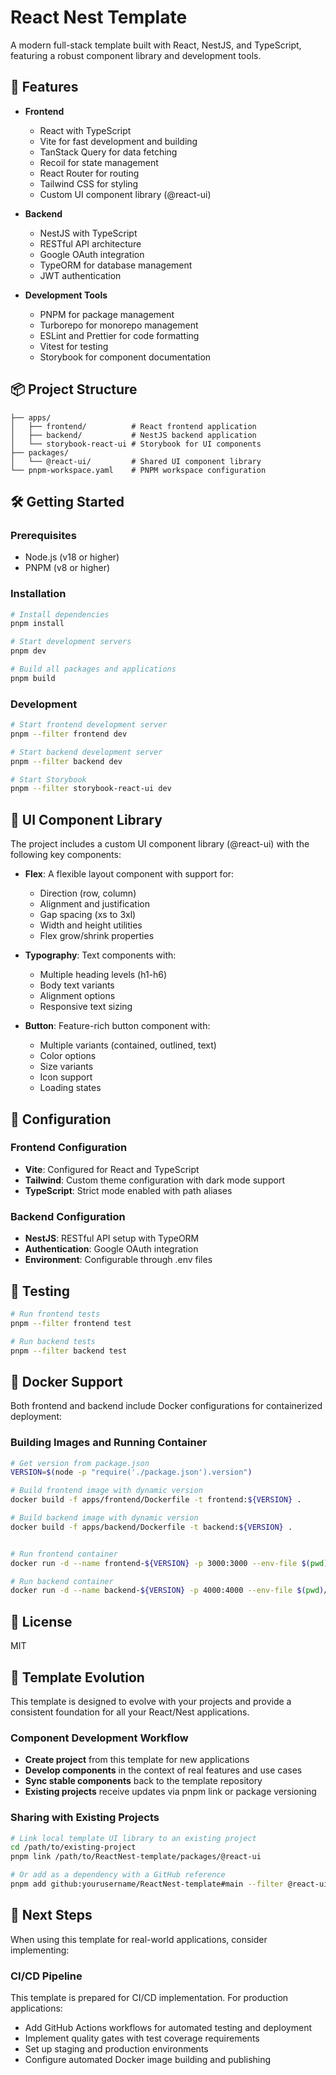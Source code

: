 # React Nest Template

A modern full-stack template built with React, NestJS, and TypeScript, featuring a robust component library and development tools.

## 🚀 Features

- **Frontend**

  - React with TypeScript
  - Vite for fast development and building
  - TanStack Query for data fetching
  - Recoil for state management
  - React Router for routing
  - Tailwind CSS for styling
  - Custom UI component library (@react-ui)

- **Backend**

  - NestJS with TypeScript
  - RESTful API architecture
  - Google OAuth integration
  - TypeORM for database management
  - JWT authentication

- **Development Tools**
  - PNPM for package management
  - Turborepo for monorepo management
  - ESLint and Prettier for code formatting
  - Vitest for testing
  - Storybook for component documentation

## 📦 Project Structure

```
├── apps/
│   ├── frontend/          # React frontend application
│   ├── backend/           # NestJS backend application
│   └── storybook-react-ui # Storybook for UI components
├── packages/
│   └── @react-ui/         # Shared UI component library
└── pnpm-workspace.yaml    # PNPM workspace configuration
```

## 🛠️ Getting Started

### Prerequisites

- Node.js (v18 or higher)
- PNPM (v8 or higher)

### Installation

```bash
# Install dependencies
pnpm install

# Start development servers
pnpm dev

# Build all packages and applications
pnpm build
```

### Development

```bash
# Start frontend development server
pnpm --filter frontend dev

# Start backend development server
pnpm --filter backend dev

# Start Storybook
pnpm --filter storybook-react-ui dev
```

## 🎨 UI Component Library

The project includes a custom UI component library (@react-ui) with the following key components:

- **Flex**: A flexible layout component with support for:

  - Direction (row, column)
  - Alignment and justification
  - Gap spacing (xs to 3xl)
  - Width and height utilities
  - Flex grow/shrink properties

- **Typography**: Text components with:

  - Multiple heading levels (h1-h6)
  - Body text variants
  - Alignment options
  - Responsive text sizing

- **Button**: Feature-rich button component with:
  - Multiple variants (contained, outlined, text)
  - Color options
  - Size variants
  - Icon support
  - Loading states

## 🔧 Configuration

### Frontend Configuration

- **Vite**: Configured for React and TypeScript
- **Tailwind**: Custom theme configuration with dark mode support
- **TypeScript**: Strict mode enabled with path aliases

### Backend Configuration

- **NestJS**: RESTful API setup with TypeORM
- **Authentication**: Google OAuth integration
- **Environment**: Configurable through .env files

## 🧪 Testing

```bash
# Run frontend tests
pnpm --filter frontend test

# Run backend tests
pnpm --filter backend test
```

## 🐳 Docker Support

Both frontend and backend include Docker configurations for containerized deployment:

### Building Images and Running Container

```bash
# Get version from package.json
VERSION=$(node -p "require('./package.json').version")

# Build frontend image with dynamic version
docker build -f apps/frontend/Dockerfile -t frontend:${VERSION} .

# Build backend image with dynamic version
docker build -f apps/backend/Dockerfile -t backend:${VERSION} .


# Run frontend container
docker run -d --name frontend-${VERSION} -p 3000:3000 --env-file $(pwd)/apps/frontend/.env frontend:${VERSION}

# Run backend container
docker run -d --name backend-${VERSION} -p 4000:4000 --env-file $(pwd)/apps/backend/.env backend:${VERSION}

```

## 📝 License

MIT

## 🔄 Template Evolution

This template is designed to evolve with your projects and provide a consistent foundation for all your React/Nest applications.

### Component Development Workflow

- **Create project** from this template for new applications
- **Develop components** in the context of real features and use cases
- **Sync stable components** back to the template repository
- **Existing projects** receive updates via pnpm link or package versioning

### Sharing with Existing Projects

```bash
# Link local template UI library to an existing project
cd /path/to/existing-project
pnpm link /path/to/ReactNest-template/packages/@react-ui

# Or add as a dependency with a GitHub reference
pnpm add github:yourusername/ReactNest-template#main --filter @react-ui
```

## 🚀 Next Steps

When using this template for real-world applications, consider implementing:

### CI/CD Pipeline

This template is prepared for CI/CD implementation. For production applications:

- Add GitHub Actions workflows for automated testing and deployment
- Implement quality gates with test coverage requirements
- Set up staging and production environments
- Configure automated Docker image building and publishing

